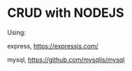 # CRUD with NODEJS

Using: 

express, https://expressjs.com/

mysql, https://github.com/mysqljs/mysql
